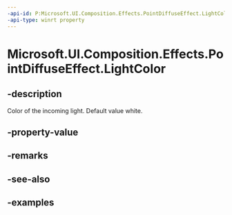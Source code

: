 ```yaml
---
-api-id: P:Microsoft.UI.Composition.Effects.PointDiffuseEffect.LightColor
-api-type: winrt property
---
```


<!-- Property syntax.
public Color LightColor { get;  set; }
-->

# Microsoft.UI.Composition.Effects.PointDiffuseEffect.LightColor

## -description
Color of the incoming light. Default value white.

## -property-value

## -remarks

## -see-also

## -examples

